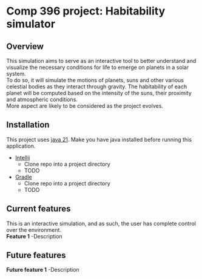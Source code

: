 # Comp 396 project: Habitability simulator

## Overview

This simulation aims to serve as an interactive tool to better understand and visualize the necessary conditions for life to emerge on planets in a solar system.  
To do so, it will simulate the motions of planets, suns and other various celestial bodies as they interact through gravity. The habitability of each planet will be computed based on the intensity of the suns, their proximity and atmospheric conditions.  
More aspect are likely to be considered as the project evolves.  

## Installation

This project uses [java 21](https://www.oracle.com/ca-en/java/technologies/downloads/#java21). Make you have java installed before running this application.  
- [Intellij](https://www.jetbrains.com/idea/)
  - Clone repo into a project directory
  - TODO
- [Gradle](https://gradle.org/)
  - Clone repo into a project directory
  - TODO

## Current features

This is an interactive simulation, and as such, the user has complete control over the environment.  
**Feature 1**
  -Description

## Future features

**Future feature 1**
  -Description
